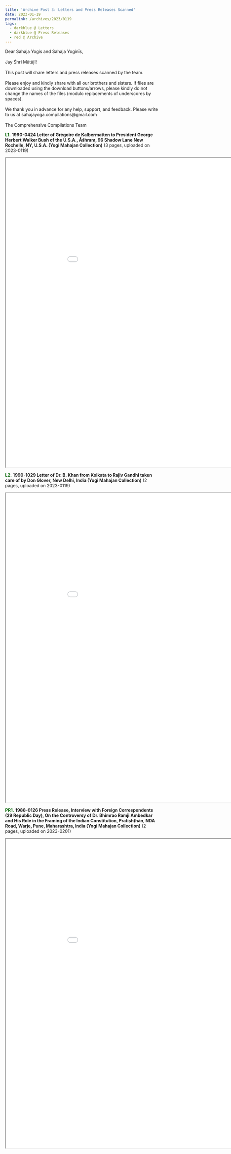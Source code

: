 ```yaml
---
title: 'Archive Post 3: Letters and Press Releases Scanned'
date: 2023-01-19
permalink: /archives/2023/0119
tags:
  - darkblue @ Letters
  - darkblue @ Press Releases
  - red @ Archive
---
```


<p>
Dear Sahaja Yogis and Sahaja Yoginīs,<br>
<br>
Jay Śhrī Mātājī!<br>
<br>
This post will share letters and press releases scanned by the team.<br>
<br>
Please enjoy and kindly share with all our brothers and sisters. If files are downloaded using the download buttons/arrows, please kindly do not change the names of the files (modulo replacements of underscores by spaces).<br>
<br>
We thank you in advance for any help, support, and feedback. Please write to us at sahajayoga.compilations@gmail.com<br>
<br>
The Comprehensive Compilations Team<br>
</p>

<font color="DarkGreen"><b>L1.</b></font> <b>1990-0424 Letter of Grégoire de Kalbermatten to President George Herbert Walker Bush of the U.S.A., Āśhram, 96 Shadow Lane  New Rochelle, NY, U.S.A. (Yogi Mahajan Collection)</b> (3 pages, uploaded on 2023-0119)

<iframe src="/pdf/?usedownload=true#/files/1990-0424_Letter_of_Gregoire_de_Kalbermatten_to_President_Bush,_96_Shadow_Lane,_ New_Rochelle,_NY,_U.S.A._(Yogi_Mahajan_Collection).pdf" width="1000px" height="1000px"></iframe>

<br>

<font color="DarkGreen"><b>L2.</b></font> <b>1990-1029 Letter of Dr. B. Khan from Kolkata to Rajiv Gandhi taken care of by Don Glover, New Delhi, India (Yogi Mahajan Collection)</b> (2 pages, uploaded on 2023-0119)

<iframe src="/pdf/?usedownload=true#/files/1990-1029_Letter_of_Dr._B._Khan_from_Kolkata_to_Rajiv_Gandhi_taken_care_of_by_Don_Glover,_New_Delhi,_India_(Yogi_Mahajan_Collection).pdf" width="1000px" height="1000px"></iframe>

<br>

<font color="DarkGreen"><b>PR1.</b></font> <b>1988-0126 Press Release, Interview with Foreign Correspondents (29 Republic Day), On the Controversy of Dr. Bhimrao Ramji Ambedkar and His Role in the Framing of the Indian Constitution, Pratiṣhṭhān, NDA Road, Warje, Pune, Maharashtra, India (Yogi Mahajan Collection)</b> (2 pages, uploaded on 2023-0201)

<iframe src="/pdf/?usedownload=true#/files/1988-0126_Press_Release,_Interview,_On_the_Controversy_of_Dr._Ambedkar,_Pratishthan,_Pune,_MH,_India,_(Yogi_Mahajan_Collection).pdf" width="1000px" height="1000px"></iframe>

